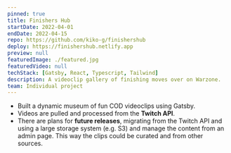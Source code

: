 ```yaml
---
pinned: true
title: Finishers Hub
startDate: 2022-04-01
endDate: 2022-04-15
repo: https://github.com/kiko-g/finishershub
deploy: https://finishershub.netlify.app
preview: null
featuredImage: ./featured.jpg
featuredVideo: null
techStack: [Gatsby, React, Typescript, Tailwind]
description: A videoclip gallery of finishing moves over on Warzone.
team: Individual project
---
```


- Built a dynamic museum of fun COD videoclips using Gatsby.
- Videos are pulled and processed from the **Twitch API**.
- There are plans for **future releases**, migrating from the Twitch API and using a large storage system (e.g. S3) and manage the content from an admin page. This way the clips could be curated and from other sources.
